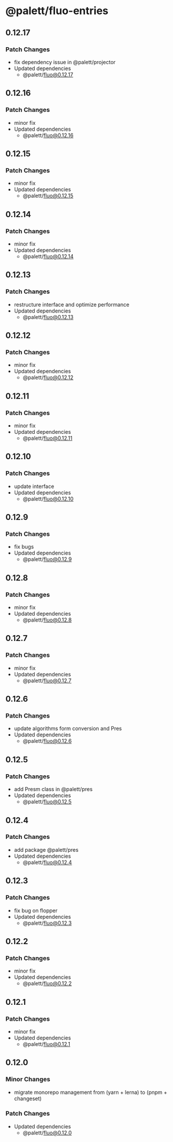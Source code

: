 # @palett/fluo-entries

## 0.12.17

### Patch Changes

- fix dependency issue in @palett/projector
- Updated dependencies
  - @palett/fluo@0.12.17

## 0.12.16

### Patch Changes

- minor fix
- Updated dependencies
  - @palett/fluo@0.12.16

## 0.12.15

### Patch Changes

- minor fix
- Updated dependencies
  - @palett/fluo@0.12.15

## 0.12.14

### Patch Changes

- minor fix
- Updated dependencies
  - @palett/fluo@0.12.14

## 0.12.13

### Patch Changes

- restructure interface and optimize performance
- Updated dependencies
  - @palett/fluo@0.12.13

## 0.12.12

### Patch Changes

- minor fix
- Updated dependencies
  - @palett/fluo@0.12.12

## 0.12.11

### Patch Changes

- minor fix
- Updated dependencies
  - @palett/fluo@0.12.11

## 0.12.10

### Patch Changes

- update interface
- Updated dependencies
  - @palett/fluo@0.12.10

## 0.12.9

### Patch Changes

- fix bugs
- Updated dependencies
  - @palett/fluo@0.12.9

## 0.12.8

### Patch Changes

- minor fix
- Updated dependencies
  - @palett/fluo@0.12.8

## 0.12.7

### Patch Changes

- minor fix
- Updated dependencies
  - @palett/fluo@0.12.7

## 0.12.6

### Patch Changes

- update algorithms form conversion and Pres
- Updated dependencies
  - @palett/fluo@0.12.6

## 0.12.5

### Patch Changes

- add Presm class in @palett/pres
- Updated dependencies
  - @palett/fluo@0.12.5

## 0.12.4

### Patch Changes

- add package @palett/pres
- Updated dependencies
  - @palett/fluo@0.12.4

## 0.12.3

### Patch Changes

- fix bug on flopper
- Updated dependencies
  - @palett/fluo@0.12.3

## 0.12.2

### Patch Changes

- minor fix
- Updated dependencies
  - @palett/fluo@0.12.2

## 0.12.1

### Patch Changes

- minor fix
- Updated dependencies
  - @palett/fluo@0.12.1

## 0.12.0

### Minor Changes

- migrate monorepo management from (yarn + lerna) to (pnpm + changeset)

### Patch Changes

- Updated dependencies
  - @palett/fluo@0.12.0
